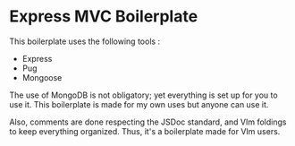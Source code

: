 # Express MVC Boilerplate
This boilerplate uses the following tools :
* Express
* Pug
* Mongoose

The use of MongoDB is not obligatory; yet everything is set up for you to use it.
This boilerplate is made for my own uses but anyone can use it.


Also, comments are done respecting the JSDoc standard, and VIm foldings to keep everything organized. Thus, it's a boilerplate made for VIm users.
